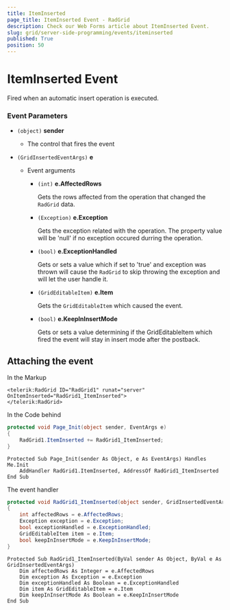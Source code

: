 ```yaml
---
title: ItemInserted
page_title: ItemInserted Event - RadGrid
description: Check our Web Forms article about ItemInserted Event.
slug: grid/server-side-programming/events/iteminserted
published: True
position: 50
---
```


# ItemInserted Event

Fired when an automatic insert operation is executed.


### Event Parameters

* `(object)` **sender**

    * The control that fires the event

* `(GridInsertedEventArgs)` **e**

    * Event arguments 

        * `(int)` **e.AffectedRows**
            
            Gets the rows affected from the operation that changed the `RadGrid` data.

        * `(Exception)` **e.Exception**

            Gets the exception related with the operation. The property value will be 'null' if no exception occured durring the operation.
            
        * `(bool)` **e.ExceptionHandled**

            Gets or sets a value which if set to 'true' and exception was thrown will cause the `RadGrid` to skip throwing the exception and will let the user handle it.

        * `(GridEditableItem)` **e.Item**

            Gets the `GridEditableItem` which caused the event.

        * `(bool)` **e.KeepInInsertMode**

            Gets or sets a value determining if the GridEditableItem which fired the event will stay in insert mode after the postback.

## Attaching the event

In the Markup

````ASP.NET
<telerik:RadGrid ID="RadGrid1" runat="server" OnItemInserted="RadGrid1_ItemInserted">
</telerik:RadGrid>
````

In the Code behind

````C#
protected void Page_Init(object sender, EventArgs e)
{
    RadGrid1.ItemInserted += RadGrid1_ItemInserted;
}
````
````VB
Protected Sub Page_Init(sender As Object, e As EventArgs) Handles Me.Init
    AddHandler RadGrid1.ItemInserted, AddressOf RadGrid1_ItemInserted
End Sub
````

The event handler

````C#
protected void RadGrid1_ItemInserted(object sender, GridInsertedEventArgs e)
{
    int affectedRows = e.AffectedRows;
    Exception exception = e.Exception;
    bool exceptionHandled = e.ExceptionHandled;
    GridEditableItem item = e.Item;
    bool keepInInsertMode = e.KeepInInsertMode;
}
````
````VB
Protected Sub RadGrid1_ItemInserted(ByVal sender As Object, ByVal e As GridInsertedEventArgs)
    Dim affectedRows As Integer = e.AffectedRows
    Dim exception As Exception = e.Exception
    Dim exceptionHandled As Boolean = e.ExceptionHandled
    Dim item As GridEditableItem = e.Item
    Dim keepInInsertMode As Boolean = e.KeepInInsertMode
End Sub
````
  
